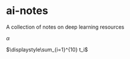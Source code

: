 # ai-notes
A collection of notes on deep learning resources

$\alpha$

$\displaystyle\sum_{i=1}^{10} t_i$
